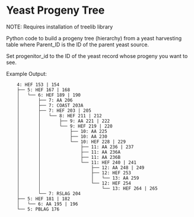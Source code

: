 # Yeast Progeny Tree

NOTE: Requires installation of treelib library

Python code to build a progeny tree (hierarchy) from a yeast harvesting table where Parent_ID is the ID of the parent yeast source.

Set progenitor_id to the ID of the yeast record whose progeny you want to see.

Example Output:

        4: HEF 153 | 154
        ├── 5: HEF 167 | 168
        │   └── 6: HEF 189 | 190
        │       ├── 7: AA 206
        │       ├── 7: COAST 203A
        │       ├── 7: HEF 203 | 205
        │       │   └── 8: HEF 211 | 212
        │       │       ├── 9: AA 221 | 222
        │       │       └── 9: HEF 219 | 220
        │       │           ├── 10: AA 225
        │       │           ├── 10: AA 230
        │       │           └── 10: HEF 228 | 229
        │       │               ├── 11: AA 236 | 237
        │       │               ├── 11: AA 236A
        │       │               ├── 11: AA 236B
        │       │               └── 11: HEF 240 | 241
        │       │                   ├── 12: AA 248 | 249
        │       │                   ├── 12: HEF 253
        │       │                   │   └── 13: AA 259
        │       │                   └── 12: HEF 254
        │       │                       └── 13: HEF 264 | 265
        │       └── 7: RSLAG 204
        ├── 5: HEF 181 | 182
        │   └── 6: AA 195 | 196
        └── 5: PBLAG 176